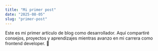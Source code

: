 ```yaml
---
title: "Mi primer post"
date: "2025-08-05"
slug: "primer-post"
---
```


Este es mi primer artículo de blog como desarrollador. Aquí compartiré consejos, proyectos y aprendizajes mientras avanzo en mi carrera como frontend developer. 🚀
